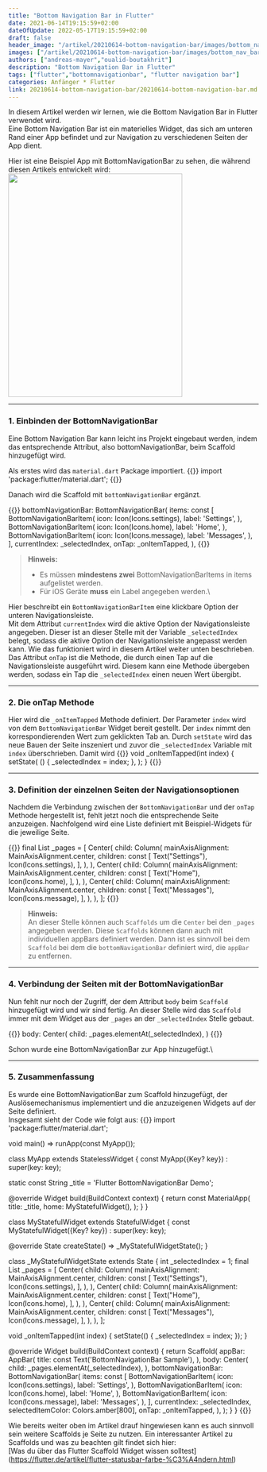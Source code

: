 ```yaml
---
title: "Bottom Navigation Bar in Flutter"
date: 2021-06-14T19:15:59+02:00
dateOfUpdate: 2022-05-17T19:15:59+02:00
draft: false
header_image: "/artikel/20210614-bottom-navigation-bar/images/bottom_nav_bar.png"
images: ["/artikel/20210614-bottom-navigation-bar/images/bottom_nav_bar.png"]
authors: ["andreas-mayer","oualid-boutakhrit"]
description: "Bottom Navigation Bar in Flutter"
tags: ["flutter","bottomnavigationbar", "flutter navigation bar"]
categories: Anfänger * Flutter
link: 20210614-bottom-navigation-bar/20210614-bottom-navigation-bar.md
---
```


In diesem Artikel werden wir lernen, wie die Bottom Navigation Bar in Flutter verwendet wird.\
Eine Bottom Navigation Bar ist ein materielles Widget, das sich am unteren Rand einer App befindet 
und zur Navigation zu verschiedenen Seiten der App dient.

Hier ist eine Beispiel App mit BottomNavigationBar zu sehen, die während diesen Artikels entwickelt 
wird:\
<img width="350" height="450" src="/artikel/20210614-bottom-navigation-bar/images/bottom_nav_bar_gif.gif">


---

### 1. Einbinden der BottomNavigationBar
Eine Bottom Navigation Bar kann leicht ins Projekt eingebaut werden, indem das entsprechende 
Attribut, also bottomNavigationBar, beim Scaffold hinzugefügt wird.

Als erstes wird das `material.dart` Package importiert.
{{<highlight dart>}}
import 'package:flutter/material.dart';
{{</highlight>}}

Danach wird die Scaffold mit `bottomNavigationBar` ergänzt.

{{<highlight dart>}}
bottomNavigationBar: BottomNavigationBar(
items: const <BottomNavigationBarItem>[
    BottomNavigationBarItem(
        icon: Icon(Icons.settings),
        label: 'Settings',
    ),
    BottomNavigationBarItem(
        icon: Icon(Icons.home),
        label: 'Home',
    ),
    BottomNavigationBarItem(
        icon: Icon(Icons.message),
        label: 'Messages',
    ),
],
currentIndex: _selectedIndex,
onTap: _onItemTapped,
),
{{</highlight>}}

> **Hinweis:**
>
> * Es müssen __mindestens zwei__ BottomNavigationBarItems in items aufgelistet werden.
> * Für iOS Geräte __muss__ ein Label angegeben werden.\

Hier beschreibt ein `BottomNavigationBarItem` eine klickbare Option der unteren Navigationsleiste.\
Mit dem Attribut `currentIndex` wird die aktive Option der Navigationsleiste angegeben. Dieser ist 
an dieser Stelle mit der Variable `_selectedIndex` belegt, sodass die aktive Option der 
Navigationsleiste angepasst werden kann. Wie das funktioniert wird in diesem Artikel weiter unten
beschrieben. Das Attribut `onTap` ist die Methode, die durch einen Tap auf die Navigationsleiste ausgeführt wird.
Diesem kann eine Methode übergeben werden, sodass ein Tap die `_selectedIndex` einen neuen Wert 
übergibt.

___

### 2. Die onTap Methode

Hier wird die `_onItemTapped` Methode definiert. Der Parameter `index` wird von dem 
`BottomNavigationBar` Widget bereit gestellt. Der `index` nimmt den korrespondierenden Wert zum
geklickten Tab an. Durch `setState` wird das neue Bauen der Seite inszeniert und zuvor die 
`_selectedIndex` Variable mit `index` überschrieben. Damit wird
{{<highlight dart>}}
void _onItemTapped(int index) {
    setState(
        () {
            _selectedIndex = index;
        },
    );
}
{{</highlight>}}

---

### 3. Definition der einzelnen Seiten der Navigationsoptionen

Nachdem die Verbindung zwischen der `BottomNavigationBar` und der `onTap` Methode hergestellt ist, 
fehlt jetzt noch die entsprechende Seite anzuzeigen. Nachfolgend wird eine Liste definiert mit 
Beispiel-Widgets für die jeweilige Seite.

{{<highlight dart>}}
final List<Widget> _pages = <Widget>[
    Center(
        child: Column(
        mainAxisAlignment: MainAxisAlignment.center,
        children: const [
                Text("Settings"),
                Icon(Icons.settings),
            ],
        ),
    ),
    Center(
        child: Column(
            mainAxisAlignment: MainAxisAlignment.center,
            children: const [
                Text("Home"),
                Icon(Icons.home),
            ],
        ),
    ),
Center(
    child: Column(
        mainAxisAlignment: MainAxisAlignment.center,
        children: const [
                Text("Messages"),
                Icon(Icons.message),
            ],
        ),
    ),
];
{{</highlight>}}

> **Hinweis:**\
> An dieser Stelle können auch `Scaffolds` um die `Center` bei den 
> `_pages` angegeben werden. Diese `Scaffolds` können dann auch mit individuellen appBars definiert
> werden. Dann ist es sinnvoll bei dem `Scaffold` bei dem die `bottomNavigationBar` definiert wird, 
> die `appBar` zu entfernen.

---

### 4. Verbindung der Seiten mit der BottomNavigationBar
Nun fehlt nur noch der Zugriff, der dem Attribut `body` beim `Scaffold` hinzugefügt wird und wir 
sind fertig. An dieser Stelle wird das `Scaffold` immer mit dem Widget aus der `_pages` an der 
`_selectedIndex` Stelle gebaut.

{{<highlight dart>}}
body: Center(
    child: _pages.elementAt(_selectedIndex),
)
{{</highlight>}}

Schon wurde eine BottomNavigationBar zur App hinzugefügt.\

---

### 5. Zusammenfassung
Es wurde eine BottomNavigationBar zum Scaffold hinzugefügt, der Auslösemechanismus implementiert und
die anzuzeigenen Widgets auf der Seite definiert.\
Insgesamt sieht der Code wie folgt aus:
{{<highlight dart>}}
import 'package:flutter/material.dart';

void main() => runApp(const MyApp());

class MyApp extends StatelessWidget {
  const MyApp({Key? key}) : super(key: key);

  static const String _title = 'Flutter BottomNavigationBar Demo';

  @override
  Widget build(BuildContext context) {
    return const MaterialApp(
      title: _title,
      home: MyStatefulWidget(),
    );
  }
}

class MyStatefulWidget extends StatefulWidget {
  const MyStatefulWidget({Key? key}) : super(key: key);

  @override
  State<MyStatefulWidget> createState() => _MyStatefulWidgetState();
}

class _MyStatefulWidgetState extends State<MyStatefulWidget> {
  int _selectedIndex = 1;
  final List<Widget> _pages = <Widget>[
    Center(
      child: Column(
        mainAxisAlignment: MainAxisAlignment.center,
        children: const [
          Text("Settings"),
          Icon(Icons.settings),
        ],
      ),
    ),
    Center(
      child: Column(
        mainAxisAlignment: MainAxisAlignment.center,
        children: const [
          Text("Home"),
          Icon(Icons.home),
        ],
      ),
    ),
    Center(
      child: Column(
        mainAxisAlignment: MainAxisAlignment.center,
        children: const [
          Text("Messages"),
          Icon(Icons.message),
        ],
      ),
    ),
  ];

  void _onItemTapped(int index) {
    setState(() {
      _selectedIndex = index;
    });
  }

  @override
  Widget build(BuildContext context) {
    return Scaffold(
      appBar: AppBar(
        title: const Text('BottomNavigationBar Sample'),
      ),
      body: Center(
        child: _pages.elementAt(_selectedIndex),
      ),
      bottomNavigationBar: BottomNavigationBar(
        items: const <BottomNavigationBarItem>[
          BottomNavigationBarItem(
            icon: Icon(Icons.settings),
            label: 'Settings',
          ),
          BottomNavigationBarItem(
            icon: Icon(Icons.home),
            label: 'Home',
          ),
          BottomNavigationBarItem(
            icon: Icon(Icons.message),
            label: 'Messages',
          ),
        ],
        currentIndex: _selectedIndex,
        selectedItemColor: Colors.amber[800],
        onTap: _onItemTapped,
      ),
    );
  }
}
{{</highlight>}}

Wie bereits weiter oben im Artikel drauf hingewiesen kann es auch sinnvoll sein weitere Scaffolds je
Seite zu nutzen. Ein interessanter Artikel zu Scaffolds und was zu beachten gilt findet sich hier:
<br> 
[Was du über das Flutter Scaffold Widget wissen solltest]
(https://flutter.de/artikel/flutter-statusbar-farbe-%C3%A4ndern.html)
